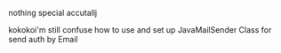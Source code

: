 nothing special accutallj



kokokoi'm still confuse how to use and set up JavaMailSender Class for send auth by Email
